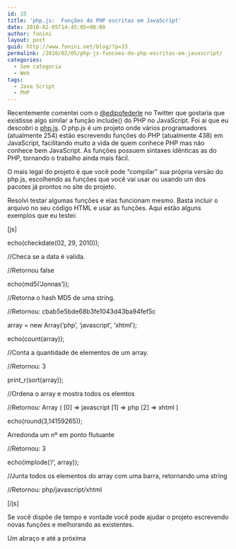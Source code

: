 ```yaml
---
id: 33
title: 'php.js:  Funções do PHP escritas em JavaScript'
date: 2010-02-05T14:45:05+00:00
author: fonini
layout: post
guid: http://www.fonini.net/blog/?p=33
permalink: /2010/02/05/php-js-funcoes-do-php-escritas-em-javascript/
categories:
  - Sem categoria
  - Web
tags:
  - Java Script
  - PHP
---
```

Recentemente comentei com o [@edipofederle](http://www.twitter.com/edipofederle) no Twitter que gostaria que existisse algo similar a função include() do PHP no JavaScript. Foi ai que eu descobri o [php.js](http://www.phpjs.org). O php.js é um projeto onde vários programadores (atualmente 254) estão escrevendo funções do PHP (atualmente 438) em JavaScript, facilitando muito a vida de quem conhece PHP mas não conhece bem JavaScript. As funções possuem sintaxes idênticas as do PHP, tornando o trabalho ainda mais fácil.

O mais legal do projeto é que você pode &#8220;compilar&#8221; sua própria versão do php.js, escolhendo as funções que você vai usar ou usando um dos pacotes já prontos no site do projeto.

Resolvi testar algumas funções e elas funcionam mesmo. Basta incluir o arquivo no seu código HTML e usar as funções. Aqui estão alguns exemplos que eu testei:</p> 

[js]
  
echo(checkdate(02, 29, 2010));
  
//Checa se a data é valida.
  
//Retornou false

echo(md5(&#8216;Jonnas&#8217;));
  
//Retorna o hash MD5 de uma string.
  
//Retornou: cbab5e5bde68b3fe1043d43ba94fef5c

array = new Array(&#8216;php&#8217;, &#8216;javascript&#8217;, &#8216;xhtml&#8217;);
  
echo(count(array));
  
//Conta a quantidade de elementos de um array.
  
//Retornou: 3

print_r(sort(array));
  
//Ordena o array e mostra todos os elemtos
  
//Retornou: Array ( [0] => javascript [1] => php [2] => xhtml )

echo(round(3,14159265));
  
Arredonda um nº em ponto flutuante
  
//Retornou: 3

echo(implode(&#8216;/&#8217;, array));
  
//Junta todos os elementos do array com uma barra, retornando uma string
  
//Retornou: php/javascript/xhtml
  
[/js]

Se você dispõe de tempo e vontade você pode ajudar o projeto escrevendo novas funções e melhorando as existentes.

Um abraço e até a próxima